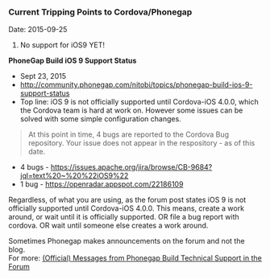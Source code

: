 ### Current Tripping Points to Cordova/Phonegap ###
Date: 2015-09-25

1. No support for iOS9 YET!

**PhoneGap Build iOS 9 Support Status**

* Sept 23, 2015
* http://community.phonegap.com/nitobi/topics/phonegap-build-ios-9-support-status
* Top line: iOS 9 is not officially supported until Cordova-iOS 4.0.0, which the Cordova team is hard at work on. However some issues can be solved with some simple configuration changes. 

> At this point in time, 4 bugs are reported to the Cordova Bug repository. Your issue does not appear in the respository - as of this date.

 * 4 bugs - https://issues.apache.org/jira/browse/CB-9684?jql=text%20~%20%22iOS9%22
 * 1 bug - https://openradar.appspot.com/22186109

  Regardless, of what you are using, as the forum post states iOS 9 is not officially supported until Cordova-iOS 4.0.0. This means, create a work around, or wait until it is officially supported. OR file a bug report with cordova. OR wait until someone else creates a work around.

  Sometimes Phonegap makes announcements on the forum and not the blog.<br />
  For more: [(Official) Messages from Phonegap Build Technical Support in the Forum](http://codesnippets.altervista.org/documentation/phonegap/bookmarks/fromSupport.html)


